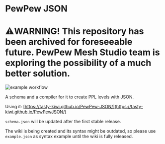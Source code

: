 # PewPew JSON
# **:warning:WARNING! This repository has been archived for foreseeable future. PewPew Mesh Studio team is exploring the possibility of a much better solution.**
![example workflow](https://github.com/Tasty-Kiwi/PewPew-JSON/actions/workflows/codeql-analysis.yml/badge.svg)

A schema and a compiler for it to create PPL levels with JSON.

Using it: [https://tasty-kiwi.github.io/PewPew-JSON/](https://tasty-kiwi.github.io/PewPewJSON/)

`schema.json` will be updated after the first stable release.

The wiki is being created and its syntax might be outdated, so please use `example.json` as syntax example until the wiki is fully released.
